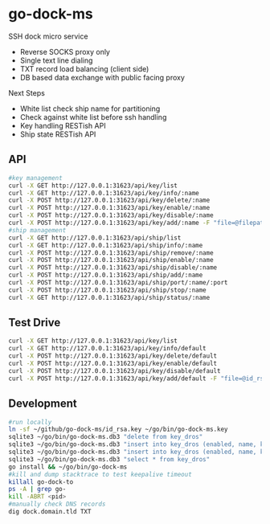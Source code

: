 # go-dock-ms

SSH dock micro service

- Reverse SOCKS proxy only
- Single text line dialing
- TXT record load balancing (client side)
- DB based data exchange with public facing proxy

Next Steps

- White list check ship name for partitioning
- Check against white list before ssh handling
- Key handling RESTish API
- Ship state RESTish API

## API

```bash
#key management
curl -X GET http://127.0.0.1:31623/api/key/list
curl -X GET http://127.0.0.1:31623/api/key/info/:name
curl -X POST http://127.0.0.1:31623/api/key/delete/:name
curl -X POST http://127.0.0.1:31623/api/key/enable/:name
curl -X POST http://127.0.0.1:31623/api/key/disable/:name
curl -X POST http://127.0.0.1:31623/api/key/add/:name -F "file=@filepath"
#ship management
curl -X GET http://127.0.0.1:31623/api/ship/list
curl -X GET http://127.0.0.1:31623/api/ship/info/:name
curl -X POST http://127.0.0.1:31623/api/ship/remove/:name
curl -X POST http://127.0.0.1:31623/api/ship/enable/:name
curl -X POST http://127.0.0.1:31623/api/ship/disable/:name
curl -X POST http://127.0.0.1:31623/api/ship/add/:name
curl -X POST http://127.0.0.1:31623/api/ship/port/:name/:port
curl -X POST http://127.0.0.1:31623/api/ship/stop/:name
curl -X GET http://127.0.0.1:31623/api/ship/status/:name
```

## Test Drive

```bash
curl -X GET http://127.0.0.1:31623/api/key/list
curl -X GET http://127.0.0.1:31623/api/key/info/default
curl -X POST http://127.0.0.1:31623/api/key/delete/default
curl -X POST http://127.0.0.1:31623/api/key/enable/default
curl -X POST http://127.0.0.1:31623/api/key/disable/default
curl -X POST http://127.0.0.1:31623/api/key/add/default -F "file=@id_rsa.pub"
```

## Development

```bash
#run locally
ln -sf ~/github/go-dock-ms/id_rsa.key ~/go/bin/go-dock-ms.key
sqlite3 ~/go/bin/go-dock-ms.db3 "delete from key_dros"
sqlite3 ~/go/bin/go-dock-ms.db3 "insert into key_dros (enabled, name, key) values (true, 'default', readfile('./id_rsa.pub'))"
sqlite3 ~/go/bin/go-dock-ms.db3 "insert into key_dros (enabled, name, key) values (true, 'user', readfile('$HOME/.ssh/id_rsa.pub'))"
sqlite3 ~/go/bin/go-dock-ms.db3 "select * from key_dros"
go install && ~/go/bin/go-dock-ms
#kill and dump stacktrace to test keepalive timeout
killall go-dock-to
ps -A | grep go-
kill -ABRT <pid>
#manually check DNS records
dig dock.domain.tld TXT
```
